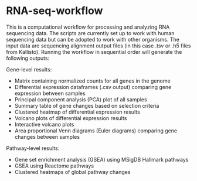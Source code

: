 # RNA-seq-workflow

This is a computational workflow for processing and analyzing RNA sequencing data. The scripts are currently set up to work with human sequencing data but can be adopted to work with other organisms. The input data are sequencing alignment output files (in this case .tsv or .h5 files from Kallisto). Running the workflow in sequential order will generate the following outputs:

Gene-level results:
 - Matrix containing normalized counts for all genes in the genome 
 - Differential expression dataframes (.csv output) comparing gene expression between samples
 - Principal component analysis (PCA) plot of all samples
 - Summary table of gene changes based on selection criteria
 - Clustered heatmap of differential expression results
 - Volcano plots of differential expression results
 - Interactive volcano plots
 - Area proportional Venn diagrams (Euler diagrams) comparing gene changes between samples 
 
 Pathway-level results:
 - Gene set enrichment analysis (GSEA) using MSigDB Hallmark pathways
 - GSEA using Reactome pathways
 - Clustered heatmaps of global pathway changes
 
